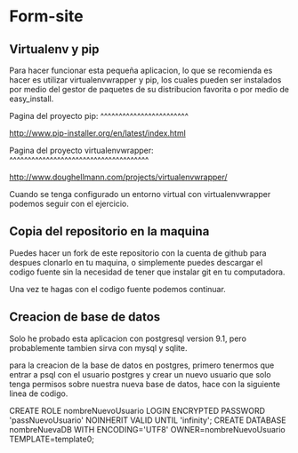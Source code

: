 Form-site
=========

Virtualenv y pip
----------------

Para hacer funcionar esta pequeña aplicacion, lo que se recomienda es hacer es
utilizar virtualenvwrapper y pip, los cuales pueden ser instalados por medio
del gestor de paquetes de su distribucion favorita o por medio de easy_install.

Pagina del proyecto pip:
^^^^^^^^^^^^^^^^^^^^^^^^

http://www.pip-installer.org/en/latest/index.html

Pagina del proyecto virtualenvwrapper:
^^^^^^^^^^^^^^^^^^^^^^^^^^^^^^^^^^^^^^

http://www.doughellmann.com/projects/virtualenvwrapper/

Cuando se tenga configurado un entorno virtual con virtualenvwrapper podemos
seguir con el ejercicio.


Copia del repositorio en la maquina
-----------------------------------

Puedes hacer un fork de este repositorio con la cuenta de github para despues
clonarlo en tu maquina, o simplemente puedes descargar el codigo fuente sin la
necesidad de tener que instalar git en tu computadora.

Una vez te hagas con el codigo fuente podemos continuar.


Creacion de base de datos
-------------------------

Solo he probado esta aplicacion con postgresql version 9.1, pero probablemente
tambien sirva con mysql y sqlite.

para la creacion de la base de datos en postgres, primero tenermos que entrar
a psql con el usuario postgres y crear un nuevo usuario que solo tenga permisos
sobre nuestra nueva base de datos, hace con la siguiente linea de codigo.


CREATE ROLE nombreNuevoUsuario LOGIN ENCRYPTED PASSWORD 'passNuevoUsuario' NOINHERIT VALID UNTIL 'infinity';
CREATE DATABASE nombreNuevaDB WITH ENCODING='UTF8' OWNER=nombreNuevoUsuario TEMPLATE=template0;
